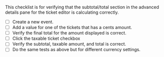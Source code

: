 This checklist is for verifying that the subtotal/total section in the advanced details pane for the ticket editor is calculating correctly.

* [ ] Create a new event.
* [ ] Add a value for one of the tickets that has a cents amount.
* [ ] Verify the final total for the amount displayed is correct.
* [ ] Click the taxable ticket checkbox
* [ ] Verify the subtotal, taxable amount, and total is correct.
* [ ] Do the same tests as above but for different currency settings.